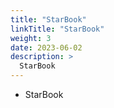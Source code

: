 ```yaml
---
title: "StarBook"
linkTitle: "StarBook"
weight: 3
date: 2023-06-02
description: >
  StarBook
---
```


* StarBook
